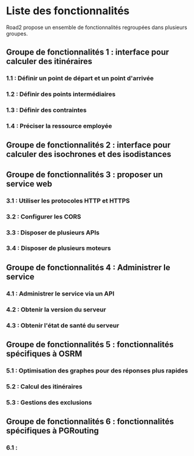 # Liste des fonctionnalités 

Road2 propose un ensemble de fonctionnalités regroupées dans plusieurs groupes. 

## Groupe de fonctionnalités 1 : interface pour calculer des itinéraires 

### 1.1 : Définir un point de départ et un point d'arrivée 

### 1.2 : Définir des points intermédiaires

### 1.3 : Définir des contraintes 

### 1.4 : Préciser la ressource employée 




## Groupe de fonctionnalités 2 : interface pour calculer des isochrones et des isodistances 




## Groupe de fonctionnalités 3 : proposer un service web 

### 3.1 : Utiliser les protocoles HTTP et HTTPS 

### 3.2 : Configurer les CORS 

### 3.3 : Disposer de plusieurs APIs 

### 3.4 : Disposer de plusieurs moteurs 




## Groupe de fonctionnalités 4 : Administrer le service 

### 4.1 : Administrer le service via un API 

### 4.2 : Obtenir la version du serveur

### 4.3 : Obtenir l'état de santé du serveur 




## Groupe de fonctionnalités 5 : fonctionnalités spécifiques à OSRM 

### 5.1 : Optimisation des graphes pour des réponses plus rapides

### 5.2 : Calcul des itinéraires

### 5.3 : Gestions des exclusions 




## Groupe de fonctionnalités 6 : fonctionnalités spécifiques à PGRouting

### 6.1 : 